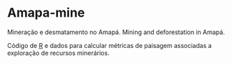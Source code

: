 # Amapa-mine
Mineração e desmatamento no Amapá. Mining and deforestation in Amapá.

Código de [R](https://cran.r-project.org/) e dados para calcular métricas de paisagem associadas a exploração de recursos minerários.
